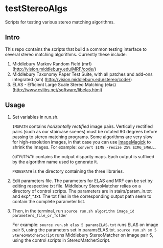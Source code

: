 testStereoAlgs
==============

Scripts for testing various stereo matching algorithms.

Intro
-------------
This repo contains the scripts that build a common testing interface to several stereo matching algorithms. Currently these include:

1.  Middlebury Markov Random Field (mrf) (http://vision.middlebury.edu/MRF/code/)
2.  Middlebury Taxonomy Paper Test Suite, with all patches and add-ons integrated (sm) (http://vision.middlebury.edu/stereo/code/)
3.  ELAS - Efficient Large Scale Stereo Matching (elas) (http://www.cvlibs.net/software/libelas.html)

Usage
--------------

1.  Set variables in run.sh.

    `IMGPATH` contains *horizontally rectified* image pairs. 
    Vertically rectified pairs (such as our staircase scenes) must be rotated 90 degrees before passing to stereo matching programs. Some algorithms are very slow for high-resolution images, in that case you can use [ImageMagick](http://www.imagemagick.org/Usage/) to shrink the images. For example: `convert $IMG -resize 25% $IMG_SMALL`.
    
    `OUTPUTPATH` contains the output disparity maps. Each output is suffixed by the algorithm name used to generate it.
    
    `PROGSPATH` is the directory containing the three libraries.

2.  Edit parameters file.
    The parameters for ELAS and MRF can be set by editing respective txt file.
    Middlebury StereoMatcher relies on a directory of control scripts. The parameters are in stairs/param_in.txt and exp*_*.txt. The txt files in the corresponding output path seem to contain the complete parameter list.
    
3.  Then, in the terminal, run `source run.sh algorithm image_id parameters_file_or_folder`

    For example: `source run.sh elas 5 paramsELAS.txt` runs ELAS on image pair 5, using the parameters set in paramsELAS.txt.
    `source run.sh sm 5 StereoMatcherScript` runs Middlebury StereoMatcher on image pair 5, using the control scripts in StereoMatcherScript.
